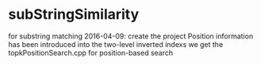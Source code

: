 # subStringSimilarity
for substring matching
2016-04-09:	create the project
						Position information has been introduced into the two-level inverted indexs
						we get the topkPositionSearch.cpp for position-based search